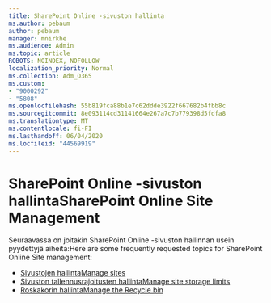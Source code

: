 ```yaml
---
title: SharePoint Online -sivuston hallinta
ms.author: pebaum
author: pebaum
manager: mnirkhe
ms.audience: Admin
ms.topic: article
ROBOTS: NOINDEX, NOFOLLOW
localization_priority: Normal
ms.collection: Adm_O365
ms.custom:
- "9000292"
- "5808"
ms.openlocfilehash: 55b819fca88b1e7c62ddde3922f667682b4fbb8c
ms.sourcegitcommit: 8e093114cd31141664e267a7c7b779398d5fdfa8
ms.translationtype: MT
ms.contentlocale: fi-FI
ms.lasthandoff: 06/04/2020
ms.locfileid: "44569919"
---
```

# <a name="sharepoint-online-site-management"></a><span data-ttu-id="f5ebc-102">SharePoint Online -sivuston hallinta</span><span class="sxs-lookup"><span data-stu-id="f5ebc-102">SharePoint Online Site Management</span></span>

<span data-ttu-id="f5ebc-103">Seuraavassa on joitakin SharePoint Online -sivuston hallinnan usein pyydettyjä aiheita:</span><span class="sxs-lookup"><span data-stu-id="f5ebc-103">Here are some frequently requested topics for SharePoint Online Site management:</span></span>

- [<span data-ttu-id="f5ebc-104">Sivustojen hallinta</span><span class="sxs-lookup"><span data-stu-id="f5ebc-104">Manage sites</span></span>](https://docs.microsoft.com/sharepoint/manage-sites-in-new-admin-center)
- [<span data-ttu-id="f5ebc-105">Sivuston tallennusrajoitusten hallinta</span><span class="sxs-lookup"><span data-stu-id="f5ebc-105">Manage site storage limits</span></span>](https://docs.microsoft.com/sharepoint/manage-site-collection-storage-limits)
- [<span data-ttu-id="f5ebc-106">Roskakorin hallinta</span><span class="sxs-lookup"><span data-stu-id="f5ebc-106">Manage the Recycle bin</span></span>](https://support.microsoft.com/office/8a6c2198-910e-42dc-9a9c-bc5bc4f327da)